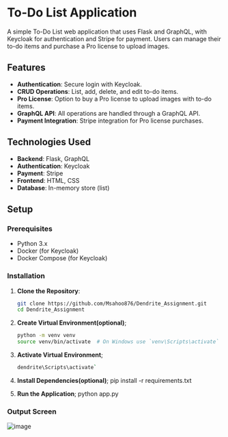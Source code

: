 # To-Do List Application

A simple To-Do List web application that uses Flask and GraphQL, with Keycloak for authentication and Stripe for payment. Users can manage their to-do items and purchase a Pro license to upload images.

## Features

- **Authentication**: Secure login with Keycloak.
- **CRUD Operations**: List, add, delete, and edit to-do items.
- **Pro License**: Option to buy a Pro license to upload images with to-do items.
- **GraphQL API**: All operations are handled through a GraphQL API.
- **Payment Integration**: Stripe integration for Pro license purchases.

## Technologies Used

- **Backend**: Flask, GraphQL
- **Authentication**: Keycloak
- **Payment**: Stripe
- **Frontend**: HTML, CSS
- **Database**: In-memory store (list)

## Setup

### Prerequisites

- Python 3.x
- Docker (for Keycloak)
- Docker Compose (for Keycloak)

### Installation

1. **Clone the Repository**:
   ```bash
   git clone https://github.com/Msahoo876/Dendrite_Assignment.git
   cd Dendrite_Assignment
   
2. **Create Virtual Environment(optional)**;
   ```bash
   python -m venv venv
   source venv/bin/activate  # On Windows use `venv\Scripts\activate`
   
4. **Activate Virtual Environment**;
   ```bash
   dendrite\Scripts\activate`
   
6. **Install Dependencies(optional)**;
   pip install -r requirements.txt

7. **Run the Application**;
   python app.py
   
### Output Screen
![image](https://github.com/user-attachments/assets/6d8fb9b3-172f-4c2f-827a-dbf3525e8ecd)
